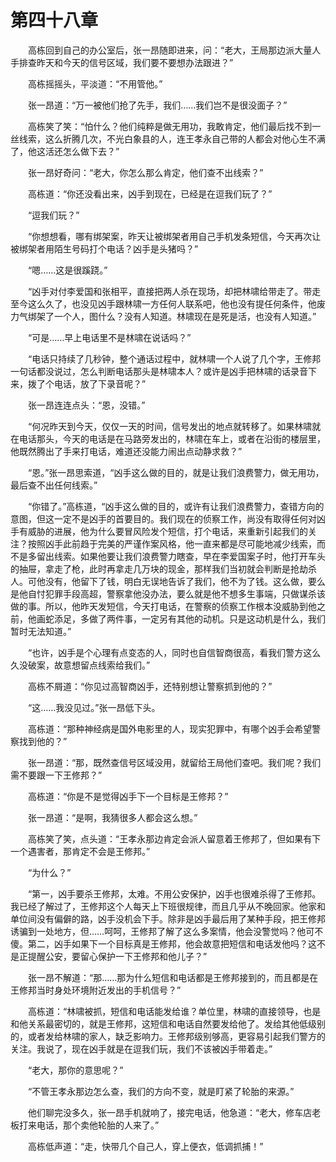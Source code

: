 #	第四十八章

　　高栋回到自己的办公室后，张一昂随即进来，问：“老大，王局那边派大量人手排查昨天和今天的信号区域，我们要不要想办法跟进？”

　　高栋摇摇头，平淡道：“不用管他。”

　　张一昂道：“万一被他们抢了先手，我们……我们岂不是很没面子？”

　　高栋笑了笑：“怕什么？他们纯粹是做无用功，我敢肯定，他们最后找不到一丝线索，这么折腾几次，不光白象县的人，连王孝永自己带的人都会对他心生不满了，他这活还怎么做下去？”

　　张一昂好奇问：“老大，你怎么那么肯定，他们查不出线索？”

　　高栋道：“你还没看出来，凶手到现在，已经是在逗我们玩了？”

　　“逗我们玩？”

　　“你想想看，哪有绑架案，昨天让被绑架者用自己手机发条短信，今天再次让被绑架者用陌生号码打个电话？凶手是头猪吗？”

　　“嗯……这是很蹊跷。”

　　“凶手对付李爱国和张相平，直接把两人杀在现场，却把林啸给带走了。带走至今这么久了，也没见凶手跟林啸一方任何人联系吧，他也没有提任何条件，他废力气绑架了一个人，图什么？没有人知道。林啸现在是死是活，也没有人知道。”

　　“可是……早上电话里不是林啸在说话吗？”

　　“电话只持续了几秒钟，整个通话过程中，就林啸一个人说了几个字，王修邦一句话都没说过，怎么判断电话那头是林啸本人？或许是凶手把林啸的话录音下来，拨了个电话，放了下录音呢？”

　　张一昂连连点头：“恩，没错。”

　　“何况昨天到今天，仅仅一天的时间，信号发出的地点就转移了。如果林啸就在电话那头，今天的电话是在马路旁发出的，林啸在车上，或者在沿街的楼层里，他既然腾出了手来打电话，难道还没能力闹出点动静求救？”

　　“恩。”张一昂思索道，“凶手这么做的目的，就是让我们浪费警力，做无用功，最后查不出任何线索。”

　　“你错了。”高栋道，“凶手这么做的目的，或许有让我们浪费警力，查错方向的意图，但这一定不是凶手的首要目的。我们现在的侦察工作，尚没有取得任何对凶手有威胁的进展，他为什么要冒风险发个短信，打个电话，来重新引起我们的关注？按照凶手此前趋于完美的严谨作案风格，他一直来都是尽可能地减少线索，而不是多留出线索。如果他要让我们浪费警力瞎查，早在李爱国案子时，他打开车头的抽屉，拿走了枪，此时再拿走几万块的现金，那样我们当初就会判断是抢劫杀人。可他没有，他留下了钱，明白无误地告诉了我们，他不为了钱。这么做，要么是他自忖犯罪手段高超，警察拿他没办法，要么就是他不想多生事端，只做谋杀该做的事。所以，他昨天发短信，今天打电话，在警察的侦察工作根本没威胁到他之前，他画蛇添足，多做了两件事，一定另有其他的动机。只是这动机是什么，我们暂时无法知道。”

　　“也许，凶手是个心理有点变态的人，同时也自信智商很高，看我们警方这么久没破案，故意想留点线索给我们。”

　　高栋不屑道：“你见过高智商凶手，还特别想让警察抓到他的？”

　　“这……我没见过。”张一昂低下头。

　　高栋道：“那种神经病是国外电影里的人，现实犯罪中，有哪个凶手会希望警察找到他的？”

　　张一昂道：“那，既然查信号区域没用，就留给王局他们查吧。我们呢？我们需不要跟一下王修邦？”

　　高栋道：“你是不是觉得凶手下一个目标是王修邦？”

　　张一昂道：“是啊，我猜很多人都会这么想。”

　　高栋笑了笑，点头道：“王孝永那边肯定会派人留意着王修邦了，但如果有下一个遇害者，那肯定不会是王修邦。”

　　“为什么？”

　　“第一，凶手要杀王修邦，太难。不用公安保护，凶手也很难杀得了王修邦。我已经了解过了，王修邦这个人每天上下班很规律，而且几乎从不晚回家。他家和单位间没有偏僻的路，凶手没机会下手。除非是凶手最后用了某种手段，把王修邦诱骗到一处地方，但……呵呵，王修邦了解了这么多案情，他会没警觉吗？他可不傻。第二，凶手如果下一个目标真是王修邦，他会故意把短信和电话发他吗？这不是正提醒公安，要留心保护一下王修邦和他儿子？”

　　张一昂不解道：“那……那为什么短信和电话都是王修邦接到的，而且都是在王修邦当时身处环境附近发出的手机信号？”

　　高栋道：“林啸被抓，短信和电话能发给谁？单位里，林啸的直接领导，也是和他关系最密切的，就是王修邦，这短信和电话自然要发给他了。发给其他低级别的，或者发给林啸的家人，缺乏影响力。王修邦级别够高，更容易引起我们警方的关注。我说了，现在凶手就是在逗我们玩，我们不该被凶手带着走。”

　　“老大，那你的意思呢？”

　　“不管王孝永那边怎么查，我们的方向不变，就是盯紧了轮胎的来源。”

　　他们聊完没多久，张一昂手机就响了，接完电话，他急道：“老大，修车店老板打来电话，那个卖他轮胎的人来了。”

　　高栋低声道：“走，快带几个自己人，穿上便衣，低调抓捕！”

